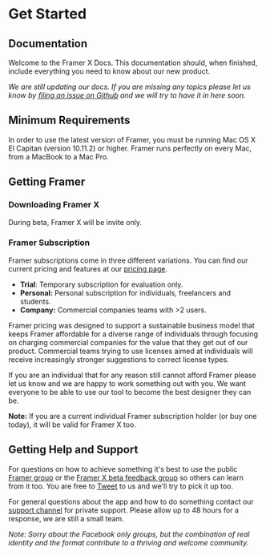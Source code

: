 # Get Started

## Documentation

Welcome to the Framer X Docs. This documentation should, when finished, include everything you need to know about our new product. 

_We are still updating our docs. If you are missing any topics please let us know by_ [_filing an issue on Github_](https://github.com/framer/FramerXDocs/issues/new) _and we will try to have it in here soon._   


## Minimum Requirements

In order to use the latest version of Framer, you must be running Mac OS X El Capitan \(version 10.11.2\) or higher. Framer runs perfectly on every Mac, from a MacBook to a Mac Pro.

## Getting Framer

### Downloading Framer X

During beta, Framer X will be invite only.

### Framer Subscription

Framer subscriptions come in three different variations. You can find our current pricing and features at our [pricing page](https://framer.com/pricing).

* **Trial**: Temporary subscription for evaluation only.
* **Personal:** Personal subscription for individuals, freelancers and students.
* **Company:** Commercial companies teams with &gt;2 users.

Framer pricing was designed to support a sustainable business model that keeps Framer affordable for a diverse range of individuals through focusing on charging commercial companies for the value that they get out of our product. Commercial teams trying to use licenses aimed at individuals will receive increasingly stronger suggestions to correct license types.

If you are an individual that for any reason still cannot afford Framer please let us know and we are happy to work something out with you. We want everyone to be able to use our tool to become the best designer they can be.

**Note:** If you are a current individual Framer subscription holder \(or buy one today\), it will be valid for Framer X too.

## Getting Help and Support

For questions on how to achieve something it's best to use the public [Framer group](https://www.facebook.com/groups/framerjs) or the [Framer X beta feedback group](https://www.facebook.com/groups/framer.x.feedback/) so others can learn from it too. You are free to [Tweet](http://twitter.com/framer) to us and we'll try to pick it up too.

For general questions about the app and how to do something contact our [support channel](mailto:support@framer.com) for private support. Please allow up to 48 hours for a response, we are still a small team.

_Note: Sorry about the Facebook only groups, but the combination of real identity and the format contribute to a thriving and welcome community._



